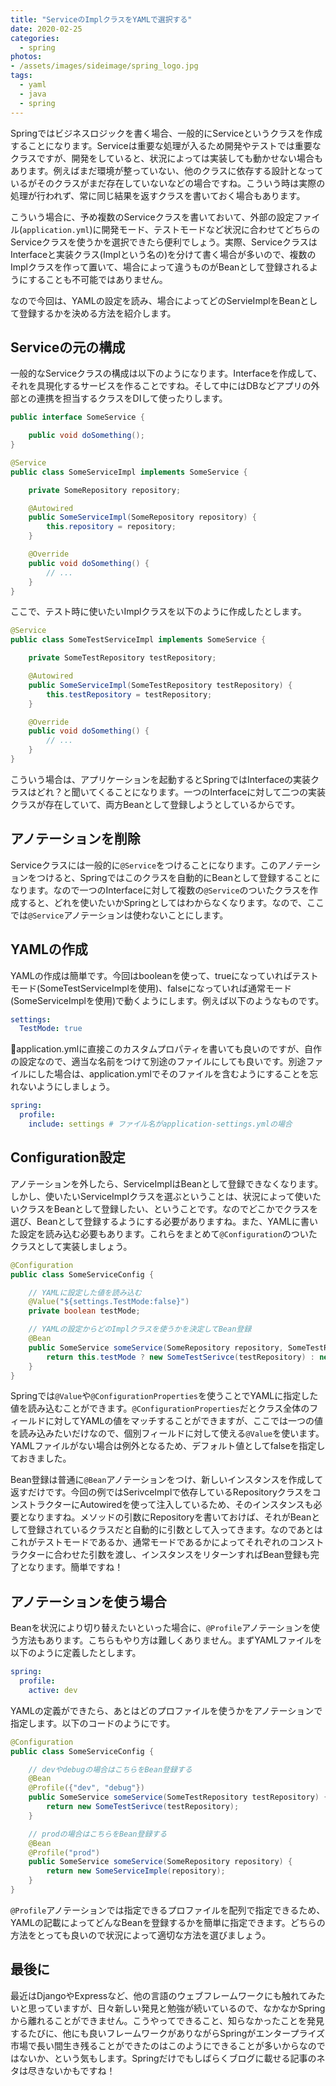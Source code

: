 ```yaml
---
title: "ServiceのImplクラスをYAMLで選択する"
date: 2020-02-25
categories: 
  - spring
photos:
- /assets/images/sideimage/spring_logo.jpg
tags:
  - yaml
  - java
  - spring
---
```


Springではビジネスロジックを書く場合、一般的にServiceというクラスを作成することになります。Serviceは重要な処理が入るため開発やテストでは重要なクラスですが、開発をしていると、状況によっては実装しても動かせない場合もあります。例えばまだ環境が整っていない、他のクラスに依存する設計となっているがそのクラスがまだ存在していないなどの場合ですね。こういう時は実際の処理が行われず、常に同じ結果を返すクラスを書いておく場合もあります。

こういう場合に、予め複数のServiceクラスを書いておいて、外部の設定ファイル(`application.yml`)に開発モード、テストモードなど状況に合わせてどちらのServiceクラスを使うかを選択できたら便利でしょう。実際、ServiceクラスはInterfaceと実装クラス(Implという名の)を分けて書く場合が多いので、複数のImplクラスを作って置いて、場合によって違うものがBeanとして登録されるようにすることも不可能ではありません。

なので今回は、YAMLの設定を読み、場合によってどのServieImplをBeanとして登録するかを決める方法を紹介します。

## Serviceの元の構成

一般的なServiceクラスの構成は以下のようになります。Interfaceを作成して、それを具現化するサービスを作ることですね。そして中にはDBなどアプリの外部との連携を担当するクラスをDIして使ったりします。

```java
public interface SomeService {

    public void doSomething();
}

@Service
public class SomeServiceImpl implements SomeService {

    private SomeRepository repository;

    @Autowired
    public SomeServiceImpl(SomeRepository repository) {
        this.repository = repository;
    }

    @Override
    public void doSomething() {
        // ...
    }
}
```

ここで、テスト時に使いたいImplクラスを以下のように作成したとします。

```java
@Service
public class SomeTestServiceImpl implements SomeService {

    private SomeTestRepository testRepository;

    @Autowired
    public SomeServiceImpl(SomeTestRepository testRepository) {
        this.testRepository = testRepository;
    }

    @Override
    public void doSomething() {
        // ...
    }
}
```

こういう場合は、アプリケーションを起動するとSpringではInterfaceの実装クラスはどれ？と聞いてくることになります。一つのInterfaceに対して二つの実装クラスが存在していて、両方Beanとして登録しようとしているからです。

## アノテーションを削除

Serviceクラスには一般的に`@Service`をつけることになります。このアノテーションをつけると、Springではこのクラスを自動的にBeanとして登録することになります。なので一つのInterfaceに対して複数の`@Service`のついたクラスを作成すると、どれを使いたいかSpringとしてはわからなくなります。なので、ここでは`@Service`アノテーションは使わないことにします。

## YAMLの作成

YAMLの作成は簡単です。今回はbooleanを使って、trueになっていればテストモード(SomeTestServiceImplを使用)、falseになっていれば通常モード(SomeServiceImplを使用)で動くようにします。例えば以下のようなものです。

```yml
settings:
  TestMode: true
```

application.ymlに直接このカスタムプロパティを書いても良いのですが、自作の設定なので、適当な名前をつけて別途のファイルにしても良いです。別途ファイルにした場合は、application.ymlでそのファイルを含むようにすることを忘れないようにしましょう。

```yml
spring:
  profile:
    include: settings # ファイル名がapplication-settings.ymlの場合
```

## Configuration設定

アノテーションを外したら、ServiceImplはBeanとして登録できなくなります。しかし、使いたいServiceImplクラスを選ぶということは、状況によって使いたいクラスをBeanとして登録したい、ということです。なのでどこかでクラスを選び、Beanとして登録するようにする必要がありますね。また、YAMLに書いた設定を読み込む必要もあります。これらをまとめて`@Configuration`のついたクラスとして実装しましょう。

```java
@Configuration
public class SomeServiceConfig {

    // YAMLに設定した値を読み込む
    @Value("${settings.TestMode:false}")
    private boolean testMode;

    // YAMLの設定からどのImplクラスを使うかを決定してBean登録
    @Bean
    public SomeService someService(SomeRepository repository, SomeTestRepository testRepository) {
        return this.testMode ? new SomeTestSerivce(testRepository) : new SomeServiceImple(repository);
    }
}
```

Springでは`@Value`や`@ConfigurationProperties`を使うことでYAMLに指定した値を読み込むことができます。`@ConfigurationProperties`だとクラス全体のフィールドに対してYAMLの値をマッチすることができますが、ここでは一つの値を読み込みたいだけなので、個別フィールドに対して使える`@Value`を使います。YAMLファイルがない場合は例外となるため、デフォルト値としてfalseを指定しておきました。

Bean登録は普通に`@Bean`アノテーションをつけ、新しいインスタンスを作成して返すだけです。今回の例ではSerivceImplで依存しているRepositoryクラスをコンストラクターにAutowiredを使って注入しているため、そのインスタンスも必要となりますね。メソッドの引数にRepositoryを書いておけば、それがBeanとして登録されているクラスだと自動的に引数として入ってきます。なのであとはこれがテストモードであるか、通常モードであるかによってそれぞれのコンストラクターに合わせた引数を渡し、インスタンスをリターンすればBean登録も完了となります。簡単ですね！

## アノテーションを使う場合

Beanを状況により切り替えたいといった場合に、`@Profile`アノテーションを使う方法もあります。こちらもやり方は難しくありません。まずYAMLファイルを以下のように定義したとします。

```yml
spring:
  profile:
    active: dev
```

YAMLの定義ができたら、あとはどのプロファイルを使うかをアノテーションで指定します。以下のコードのようにです。

```java
@Configuration
public class SomeServiceConfig {

    // devやdebugの場合はこちらをBean登録する
    @Bean
    @Profile({"dev", "debug"})
    public SomeService someService(SomeTestRepository testRepository) {
        return new SomeTestSerivce(testRepository);
    }

    // prodの場合はこちらをBean登録する
    @Bean
    @Profile("prod")
    public SomeService someService(SomeRepository repository) {
        return new SomeServiceImple(repository);
    }
}
```

`@Profile`アノテーションでは指定できるプロファイルを配列で指定できるため、YAMLの記載によってどんなBeanを登録するかを簡単に指定できます。どちらの方法をとっても良いので状況によって適切な方法を選びましょう。

## 最後に

最近はDjangoやExpressなど、他の言語のウェブフレームワークにも触れてみたいと思っていますが、日々新しい発見と勉強が続いているので、なかなかSpringから離れることができません。こうやってできること、知らなかったことを発見するたびに、他にも良いフレームワークがありながらSpringがエンタープライズ市場で長い間生き残ることができたのはこのようにできることが多いからなのではないか、という気もします。Springだけでもしばらくブログに載せる記事のネタは尽きないかもですね！